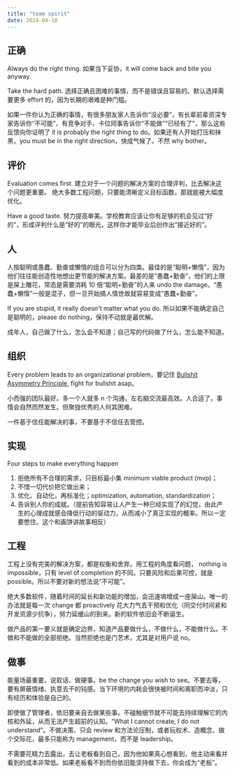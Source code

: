 ```yaml
---
title: "team spirit"
date: 2024-04-18
---
```


## 正确

Always do the right thing. 如果当下妥协，it will come back and bite you anyway.

Take the hard path. 选择正确且困难的事情，而不是错误且容易的。默认选择需要更多 effort 的，因为长期的艰难是种门槛。

如果一件你认为正确的事情，有很多朋友家人告诉你“没必要”，有长辈前辈资深专家告诉你“不可能”，有竞争对手、卡位同事告诉你“不能做”“已经有了”，那么这些反馈向你证明了 it is probably the right thing to do。如果还有人开始打压和抹黑，you must be in the right direction，快成气候了，不然 why bother。

## 评价

Evaluation comes first. 建立对于一个问题的解决方案的合理评判，比去解决这个问题更重要。 绝大多数工程问题，只要能清晰定义目标函数，那就能被大幅度优化。

Have a good taste. 努力提高审美。学校教育应该让你有足够的机会见过“好的”，形成评判什么是“好的”的眼光，这样你才能毕业后创作出“接近好的”。

## 人

人按聪明或愚蠢、勤奋或懒惰的组合可以分为四类。最佳的是“聪明+懒惰”，因为他们往往能创造性地想出更节能的解决方案。最差的是“愚蠢+勤奋”，他们的上限是屎上雕花，常态是需要消耗 10 倍“聪明+勤奋”的人来 undo the damage。“愚蠢+懒惰”一般是混子，但一旦开始搞人情世故就容易变成“愚蠢+勤奋”。

If you are stupid, it really doesn't matter what you do. 所以如果不能确定自己是聪明的，please do nothing，保持不动就是最优解。

成年人，自己做了什么，怎么会不知道；自己写的代码做了什么，怎么能不知道。

## 组织

Every problem leads to an organizational problem，要记住 [Bullshit Asymmetry Principle](https://en.wikipedia.org/wiki/Brandolini%27s_law), fight for bullshit asap。

小而强的团队最好。多一个人就多 n 个沟通，左右脑交流最高效。人合适了，事情会自然而然发生。但聚拢优秀的人何其困难。

一件基于信任能解决的事，不要基于不信任去管控。

## 实现

Four steps to make everything happen

1. 拒绝所有不合理的需求，只目标最小集 minimum viable product (mvp)；
2. 不惜一切代价把它做出来；
3. 优化、自动化，再标准化；optimization, automation, standardization；
4. 告诉别人你的成就。（提前告知容易让人产生一种已经实现了的幻觉，由此产生的心理成就感会降低行动的驱动力，从而减小了真正实现的概率。所以一定要憋住。这个和画饼讲故事相反）

## 工程

工程上没有完美的解决方案，都是权衡和舍弃。用工程的角度看问题， nothing is impossible，只有 level of completion 的不同。只要风险和后果可控，就是 possible。所以不要对新的想法说“不可能”。

绝大多数软件，随着时间的延长和新功能的增加，会迅速墒增成一座屎山。唯一的办法就是每一次 change 都 proactively 花大力气去干预和优化（同交付时间紧和开发资源少抗争），努力延缓山的到来。新的软件依旧会不断诞生。

做产品的第一要义就是确定边界，知道产品要做什么，不做什么，不能做什么。不做和不能做的全部拒绝。当然拒绝也是门艺术，尤其是对用户说 no。

## 做事

能量场最重要。说软话、做硬事。be the change you wish to see。不要去等，要有屏蔽情绪、执意去干的钝感。当下环境的内耗会很快被时间和离职而冲淡，只有经历和体验是自己的。

即使做了管理者，依旧要亲自去做某些事。不碰触细节就不可能去持续理解它的内核和外延，从而无法产生超前的认知。“What I cannot create, I do not understand”。不做决策、只会 review 和方法论压制，或者玩权术、造概念、做个交际花，最多只能称为 management，而不是 leadership。

不需要花精力去露出，去让老板看到自己，因为他如果真心想看到，他主动来看并看到的成本非常低。如果老板看不到而你依旧能坚持做下去，你会成为“老板”。
